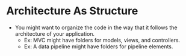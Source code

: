 # Architecture As Structure

* You might want to organize the code in the way that it follows the architecture of your application.
  * Ex: MVC might have folders for models, views, and controllers.
  * Ex: A data pipeline might have folders for pipeline elements.
